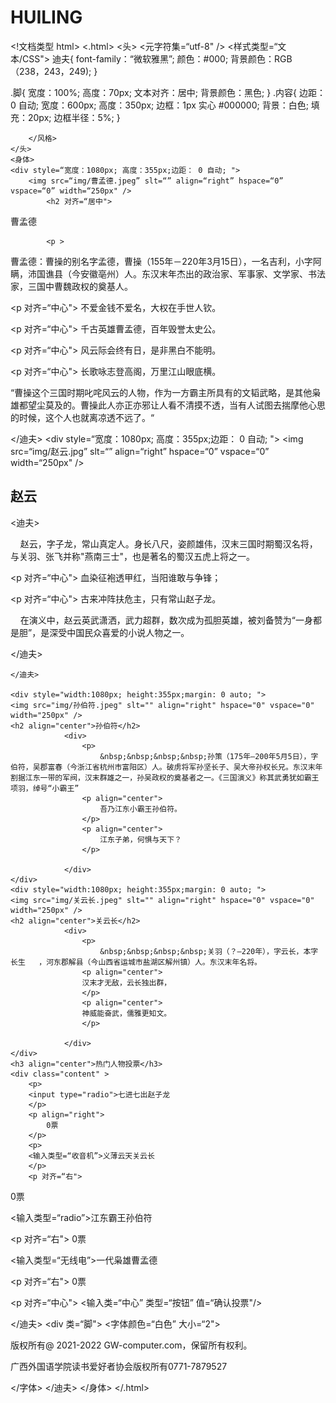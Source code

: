 # HUILING
<!文档类型 html>
<.html>
	<头>
		<元字符集=“utf-8" />
		<title>三国热门人物票选</title>
		<样式类型=“文本/CSS">
	迪夫{
		font-family：“微软雅黑”;
		颜色：#000;
		背景颜色：RGB（238，243，249);
	}
	
.脚{
		宽度：100%;
		高度：70px;
		文本对齐：居中;
		背景颜色：黑色;
		}
.内容{
		边距：0 自动;
		宽度：600px;
		高度：350px;
		边框：1px 实心 #000000;
		背景：白色;
		填充：20px;
		边框半径：5%;
	}
		
		</风格>
	</头>
	<身体>
	<div style=“宽度：1080px; 高度：355px;边距： 0 自动; ">
		<img src=“img/曹孟德.jpeg” slt=“” align=“right” hspace=“0” vspace=“0” width=“250px" />
			<h2 对齐=“居中">
曹孟德
			</H2>
		
			<p >
曹孟德：曹操的别名字孟德，曹操（155年－220年3月15日），一名吉利，小字阿瞒，沛国谯县（今安徽亳州）人。东汉末年杰出的政治家、军事家、文学家、书法家，三国中曹魏政权的奠基人。
			</p>
			<p 对齐=“中心">
不爱金钱不爱名，大权在手世人钦。
			</p>
			<p 对齐=“中心">
千古英雄曹孟德，百年毁誉太史公。
			</p>
			<p 对齐=“中心">
风云际会终有日，是非黑白不能明。
			</p>
			<p 对齐=“中心">
长歌咏志登高阁，万里江山眼底横。
			</p>
			<p>“曹操这个三国时期叱咤风云的人物，作为一方霸主所具有的文韬武略，是其他枭雄都望尘莫及的。曹操此人亦正亦邪让人看不清摸不透，当有人试图去揣摩他心思的时候，这个人也就离凉透不远了。“</p>
	</迪夫>
	<div style=“宽度：1080px; 高度：355px;边距： 0 自动; ">
	<img src=“img/赵云.jpg” slt=“” align=“right” hspace=“0” vspace=“0” width=“250px" />
	<h2 align=“center”>赵云</h2>
				<迪夫>
					<p>
&nbsp;&nbsp;&nbsp;&nbsp;赵云，字子龙，常山真定人。身长八尺，姿颜雄伟，汉末三国时期蜀汉名将，与关羽、张飞并称"燕南三士"，也是著名的蜀汉五虎上将之一。
					</p>
					<p 对齐=“中心">
血染征袍透甲红，当阳谁敢与争锋；
					</p>
					<p 对齐=“中心">
古来冲阵扶危主，只有常山赵子龙。
					</p>
					<p>
&nbsp;&nbsp;&nbsp;&nbsp;在演义中，赵云英武潇洒，武力超群，数次成为孤胆英雄，被刘备赞为“一身都是胆”，是深受中国民众喜爱的小说人物之一。
					</p>
				</迪夫>
	
	</迪夫>
	
	<div style="width:1080px; height:355px;margin: 0 auto; ">
	<img src="img/孙伯符.jpeg" slt="" align="right" hspace="0" vspace="0" width="250px" />
	<h2 align="center">孙伯符</h2>
				<div>
					<p>
						&nbsp;&nbsp;&nbsp;&nbsp;孙策（175年—200年5月5日），字伯符，吴郡富春（今浙江省杭州市富阳区）人。破虏将军孙坚长子、吴大帝孙权长兄。东汉末年割据江东一带的军阀，汉末群雄之一，孙吴政权的奠基者之一。《三国演义》称其武勇犹如霸王项羽，绰号“小霸王”
					<p align="center">
						吾乃江东小霸王孙伯符。
					</p>
					<p align="center">
						江东子弟，何惧与天下？
					</p>
					
				</div>
	</div>
	<div style="width:1080px; height:355px;margin: 0 auto; ">
	<img src="img/关云长.jpeg" slt="" align="right" hspace="0" vspace="0" width="250px" />
	<h2 align="center">关云长</h2>				
				<div>
					<p>
						&nbsp;&nbsp;&nbsp;&nbsp;关羽（？—220年），字云长，本字长生   ，河东郡解县（今山西省运城市盐湖区解州镇）人。东汉末年名将。
					<p align="center">
                    汉末才无敌，云长独出群，
					</p>
					<p align="center">
					神威能奋武，儒雅更知文。
					</p>
					
				</div>
	</div>
	<h3 align="center">热门人物投票</h3>
	<div class="content" >
		<p>
		<input type="radio">七进七出赵子龙
		</p>
		<p align="right">
			0票
		</p>
		<p>
		<输入类型=“收音机”>义薄云天关云长
		</p>
		<p 对齐=“右">
0票
		</p>
		<p>
		<输入类型=“radio”>江东霸王孙伯符
		</p>
		<p 对齐=“右">
0票
		</p>
		<p>
		<输入类型=“无线电”>一代枭雄曹孟德
		</p>
		<p 对齐=“右">
0票
		</p>
		<p 对齐=“中心">
			<输入类=“中心” 类型=“按钮” 值=“确认投票"/>
		</p>
	</迪夫>
		<div 类=“脚">
			<字体颜色=“白色” 大小=“2">
		<p>
版权所有@ 2021-2022 GW-computer.com，保留所有权利。
		</p>
		<p>
广西外国语学院读书爱好者协会版权所有0771-7879527
		</p>
		</字体>
		</迪夫>
	</身体>
</.html>
